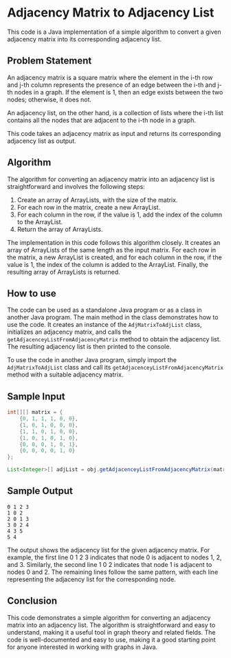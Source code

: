 # Adjacency Matrix to Adjacency List

This code is a Java implementation of a simple algorithm to convert a given adjacency matrix into its corresponding adjacency list.

## Problem Statement

An adjacency matrix is a square matrix where the element in the i-th row and j-th column represents the presence of an edge between the i-th and j-th nodes in a graph. If the element is 1, then an edge exists between the two nodes; otherwise, it does not.

An adjacency list, on the other hand, is a collection of lists where the i-th list contains all the nodes that are adjacent to the i-th node in a graph.

This code takes an adjacency matrix as input and returns its corresponding adjacency list as output.

## Algorithm

The algorithm for converting an adjacency matrix into an adjacency list is straightforward and involves the following steps:

1. Create an array of ArrayLists, with the size of the matrix.
1. For each row in the matrix, create a new ArrayList.
1. For each column in the row, if the value is 1, add the index of the column to the ArrayList.
1. Return the array of ArrayLists.

The implementation in this code follows this algorithm closely. It creates an array of ArrayLists of the same length as the input matrix. For each row in the matrix, a new ArrayList is created, and for each column in the row, if the value is 1, the index of the column is added to the ArrayList. Finally, the resulting array of ArrayLists is returned.

## How to use

The code can be used as a standalone Java program or as a class in another Java program. The main method in the class demonstrates how to use the code. It creates an instance of the `AdjMatrixToAdjList` class, initializes an adjacency matrix, and calls the `getAdjacenceyListFromAdjacencyMatrix` method to obtain the adjacency list. The resulting adjacency list is then printed to the console.

To use the code in another Java program, simply import the `AdjMatrixToAdjList` class and call its `getAdjacenceyListFromAdjacencyMatrix` method with a suitable adjacency matrix.

## Sample Input

```java
int[][] matrix = {
    {0, 1, 1, 1, 0, 0},
    {1, 0, 1, 0, 0, 0},
    {1, 1, 0, 1, 0, 0},
    {1, 0, 1, 0, 1, 0},
    {0, 0, 0, 1, 0, 1},
    {0, 0, 0, 0, 1, 0}
};

List<Integer>[] adjList = obj.getAdjacenceyListFromAdjacencyMatrix(matrix);
```

## Sample Output

```
0 1 2 3
1 0 2
2 0 1 3
3 0 2 4
4 3 5
5 4
```

The output shows the adjacency list for the given adjacency matrix. For example, the first line 0 1 2 3 indicates that node 0 is adjacent to nodes 1, 2, and 3. Similarly, the second line 1 0 2 indicates that node 1 is adjacent to nodes 0 and 2. The remaining lines follow the same pattern, with each line representing the adjacency list for the corresponding node.

## Conclusion

This code demonstrates a simple algorithm for converting an adjacency matrix into an adjacency list. The algorithm is straightforward and easy to understand, making it a useful tool in graph theory and related fields. The code is well-documented and easy to use, making it a good starting point for anyone interested in working with graphs in Java.
